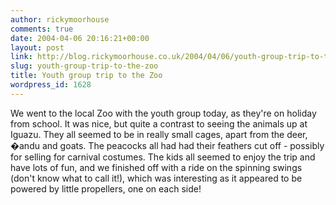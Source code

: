 ```yaml
---
author: rickymoorhouse
comments: true
date: 2004-04-06 20:16:21+00:00
layout: post
link: http://blog.rickymoorhouse.co.uk/2004/04/06/youth-group-trip-to-the-zoo/
slug: youth-group-trip-to-the-zoo
title: Youth group trip to the Zoo
wordpress_id: 1628
---
```


We went to the local Zoo with the youth group today, as they're on holiday from school. It was nice, but quite a contrast to seeing the animals up at Iguazu. They all seemed to be in really small cages, apart from the deer, �andu and goats. The peacocks all had had their feathers cut off - possibly for selling for carnival costumes. The kids all seemed to enjoy the trip and have lots of fun, and we finished off with a ride on the spinning swings (don't know what to call it!), which was interesting as it appeared to be powered by little propellers, one on each side!
